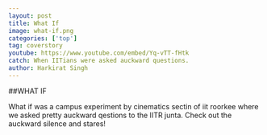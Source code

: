 ```yaml
---
layout: post
title: What If
image: what-if.png
categories: ['top']
tag: coverstory
youtube: https://www.youtube.com/embed/Yq-vTT-fHtk
catch: When IITians were asked auckward questions.
author: Harkirat Singh
---
```

##WHAT IF

What if was a campus experiment by cinematics sectin of iit roorkee where we asked pretty auckward qestions to the IITR junta.
Check out the auckward silence and stares!
